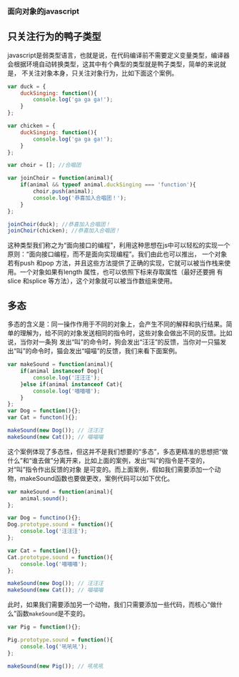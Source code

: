 ﻿---
sidebarDepth: 2
---

### 面向对象的javascript

## 只关注行为的鸭子类型

javascript是弱类型语言，也就是说，在代码编译前不需要定义变量类型，编译器会根据环境自动转换类型，这其中有个典型的类型就是鸭子类型，简单的来说就是，
不关注对象本身，只关注对象行为，比如下面这个案例。

```javascript
var duck = {
	duckSinging: function(){
		console.log('ga ga ga!');
	}
};

var chicken = {
	duckSinging: function(){
		console.log('ga ga ga!');
	}
};

var choir = []; //合唱团

var joinChoir = function(animal){
	if(animal && typeof animal.duckSinging === 'function'){
		choir.push(animal);
		console.log('恭喜加入合唱团！');
	}
};

joinChoir(duck); //恭喜加入合唱团！
joinChoir(chicken); //恭喜加入合唱团！
```

这种类型我们称之为“面向接口的编程”，利用这种思想在js中可以轻松的实现一个原则：“面向接口编程，而不是面向实现编程”。我们由此也可以推出，
一个对象若有push 和pop 方法，并且这些方法提供了正确的实现，它就可以被当作栈来使用。一个对象如果有length 属性，也可以依照下标来存取属性（最好还要拥
有slice 和splice 等方法），这个对象就可以被当作数组来使用。

## 多态

多态的含义是：同一操作作用于不同的对象上，会产生不同的解释和执行结果。简单的理解为，给不同的对象发送相同的指令时，这些对象会做出不同的反馈。比如说，当你对一条狗
发出“叫”的命令时，狗会发出“汪汪”的反馈，当你对一只猫发出“叫”的命令时，猫会发出“喵喵”的反馈，我们来看下面案例。

```javascript
var makeSound = function(animal){
	if(animal instanceof Dog){
		console.log('汪汪汪');
	}else if(animal instanceof Cat){
		console.log('喵喵喵');
	}
};
var Dog = function(){};
var Cat = functon(){};

makeSound(new Dog()); // 汪汪汪
makeSound(new Cat()); // 喵喵喵
```

这个案例体现了多态性，但这并不是我们想要的“多态”，多态更精准的思想把“做什么”和“谁去做”分离开来，比如上面的案例，发出“叫”的指令是不变的，对“叫”指令作出反馈的对象
是可变的。而上面案例，假如我们需要添加一个动物，makeSound函数也要做更改，案例代码可以如下优化。

```javascript
var makeSound = function(animal){
	animal.sound();
};

var Dog = functino(){};
Dog.prototype.sound = function(){
	console.log('汪汪汪');
};

var Cat = function(){};
Cat.prototype.sound = function(){
	console.log('喵喵喵');
};

makeSound(new Dog()); // 汪汪汪
makeSound(new Cat()); // 喵喵喵
```

此时，如果我们需要添加另一个动物，我们只需要添加一些代码，而核心“做什么”函数`makeSound`是不变的。

```javascript
var Pig = function(){};

Pig.prototype.sound = function(){
	console.log('吼吼吼');
};

makeSound(new Pig()); // 吼吼吼
```